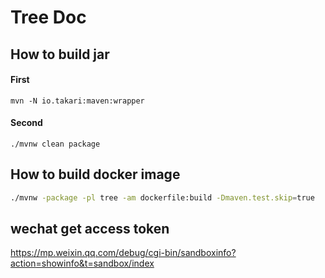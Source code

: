 # Tree Doc

## How to build jar

#### First
```
mvn -N io.takari:maven:wrapper
```
#### Second
```
./mvnw clean package
```
## How to build docker image
```bash
./mvnw -package -pl tree -am dockerfile:build -Dmaven.test.skip=true
```

## wechat get access token
https://mp.weixin.qq.com/debug/cgi-bin/sandboxinfo?action=showinfo&t=sandbox/index